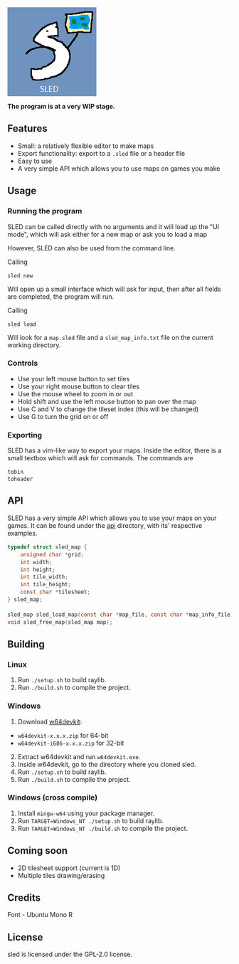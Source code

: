 <img align="center" src=https://github.com/catmanl/sled/blob/main/assets/logo_big.png>

**The program is at a very WIP stage.**

## Features
- Small: a relatively flexible editor to make maps
- Export functionality: export to a `.sled` file or a header file
- Easy to use
- A very simple API which allows you to use maps on games you make

## Usage

### Running the program
SLED can be called directly with no arguments and it will load up the "UI mode", which will ask either for a new map or ask you to load a map

However, SLED can also be used from the command line.

Calling
```
sled new
```
Will open up a small interface which will ask for input, then after all fields are completed, the program will run.

Calling
```
sled load
```
Will look for a `map.sled` file and a `sled_map_info.txt` file on the current working directory.

### Controls
- Use your left mouse button to set tiles
- Use your right mouse button to clear tiles
- Use the mouse wheel to zoom in or out
- Hold shift and use the left mouse button to pan over the map
- Use C and V to change the tileset index (this will be changed)
- Use G to turn the grid on or off

### Exporting
SLED has a vim-like way to export your maps. Inside the editor, there is a small textbox which will ask for commands. The commands are
```
tobin
toheader
```

## API
SLED has a very simple API which allows you to use your maps on your games. It can be found under the [api](https://github.com/catmanl/sled/tree/main/src/api/) directory, with its' respective examples.
```c
typedef struct sled_map {
    unsigned char *grid;
    int width;
    int height;
    int tile_width;
    int tile_height;
    const char *tilesheet;
} sled_map;

sled_map sled_load_map(const char *map_file, const char *map_info_file);
void sled_free_map(sled_map map);
```

## Building

### Linux
1. Run `./setup.sh` to build raylib.
2. Run `./build.sh` to compile the project.

### Windows
1. Download [w64devkit](https://github.com/skeeto/w64devkit/releases):
* `w64devkit-x.x.x.zip` for 64-bit
* `w64devkit-i686-x.x.x.zip` for 32-bit
2. Extract w64devkit and run `w64devkit.exe`.
3. Inside w64devkit, go to the directory where you cloned sled.
4. Run `./setup.sh` to build raylib.
5. Run `./build.sh` to compile the project.

### Windows (cross compile)
1. Install `mingw-w64` using your package manager.
2. Run `TARGET=Windows_NT ./setup.sh` to build raylib.
3. Run `TARGET=Windows_NT ./build.sh` to compile the project.

## Coming soon
- 2D tilesheet support (current is 1D)
- Multiple tiles drawing/erasing

## Credits
Font - Ubuntu Mono R

## License
sled is licensed under the GPL-2.0 license.

